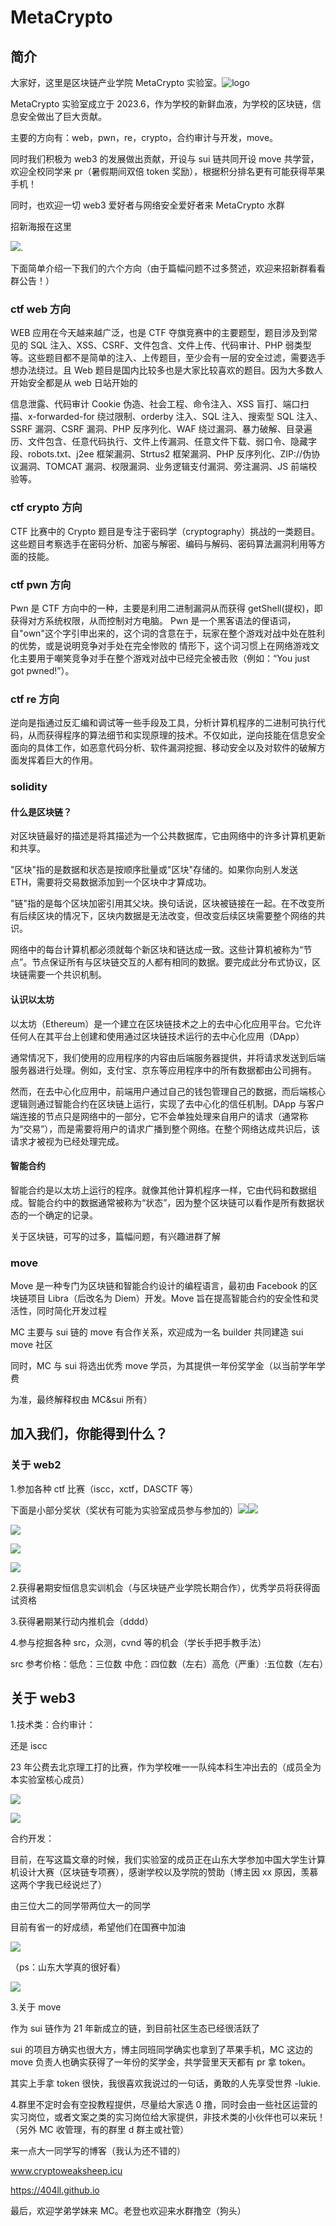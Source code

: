 # MetaCrypto

## 简介

大家好，这里是区块链产业学院 MetaCrypto 实验室。![logo](./logo.png)

MetaCrypto 实验室成立于 2023.6，作为学校的新鲜血液，为学校的区块链，信息安全做出了巨大贡献。

主要的方向有：web，pwn，re，crypto，合约审计与开发，move。

同时我们积极为 web3 的发展做出贡献，开设与 sui 链共同开设 move 共学营，欢迎全校同学来 pr（暑假期间双倍 token 奖励），根据积分排名更有可能获得苹果手机！

同时，也欢迎一切 web3 爱好者与网络安全爱好者来 MetaCrypto 水群

招新海报在这里

![](./haibao.jpg).

下面简单介绍一下我们的六个方向（由于篇幅问题不过多赘述，欢迎来招新群看看群公告！）

### ctf web 方向

WEB 应用在今天越来越广泛，也是 CTF 夺旗竞赛中的主要题型，题目涉及到常见的 SQL 注入、XSS、CSRF、文件包含、文件上传、代码审计、PHP 弱类型等。这些题目都不是简单的注入、上传题目，至少会有一层的安全过滤，需要选手想办法绕过。且 Web 题目是国内比较多也是大家比较喜欢的题目。因为大多数人开始安全都是从 web 日站开始的

信息泄露、代码审计 Cookie 伪造、社会工程、命令注入、XSS 盲打、端口扫描、x-forwarded-for 绕过限制、orderby 注入、SQL 注入、搜索型 SQL 注入、SSRF 漏洞、CSRF 漏洞、PHP 反序列化、WAF 绕过漏洞、暴力破解、目录遍历、文件包含、任意代码执行、文件上传漏洞、任意文件下载、弱口令、隐藏字段、robots.txt、j2ee 框架漏洞、Strtus2 框架漏洞、PHP 反序列化、ZIP://伪协议漏洞、TOMCAT 漏洞、权限漏洞、业务逻辑支付漏洞、旁注漏洞、JS 前端校验等。

### ctf crypto 方向

CTF 比赛中的 Crypto 题目是专注于密码学（cryptography）挑战的一类题目。这些题目考察选手在密码分析、加密与解密、编码与解码、密码算法漏洞利用等方面的技能。

### ctf pwn 方向

Pwn 是 CTF 方向中的一种，主要是利用二进制漏洞从而获得 getShell(提权)，即获得对方系统权限，从而控制对方电脑。
Pwn 是一个黑客语法的俚语词，自"own"这个字引申出来的，这个词的含意在于，玩家在整个游戏对战中处在胜利的优势，或是说明竞争对手处在完全惨败的 情形下，这个词习惯上在网络游戏文化主要用于嘲笑竞争对手在整个游戏对战中已经完全被击败（例如：“You just got pwned!”）。

### ctf re 方向

逆向是指通过反汇编和调试等一些手段及工具，分析计算机程序的二进制可执行代码，从而获得程序的算法细节和实现原理的技术。不仅如此，逆向技能在信息安全面向的具体工作，如恶意代码分析、软件漏洞挖掘、移动安全以及对软件的破解方面发挥着巨大的作用。

### solidity

#### 什么是区块链？

对区块链最好的描述是将其描述为一个公共数据库，它由网络中的许多计算机更新和共享。

"区块"指的是数据和状态是按顺序批量或"区块"存储的。如果你向别人发送 ETH，需要将交易数据添加到一个区块中才算成功。

"链"指的是每个区块加密引用其父块。换句话说，区块被链接在一起。在不改变所有后续区块的情况下，区块内数据是无法改变，但改变后续区块需要整个网络的共识。

网络中的每台计算机都必须就每个新区块和链达成一致。这些计算机被称为“节点”。节点保证所有与区块链交互的人都有相同的数据。要完成此分布式协议，区块链需要一个共识机制。

#### 认识以太坊

以太坊（Ethereum）是一个建立在区块链技术之上的去中心化应用平台。它允许任何人在其平台上创建和使用通过区块链技术运行的去中心化应用（DApp）

通常情况下，我们使用的应用程序的内容由后端服务器提供，并将请求发送到后端服务器进行处理。例如，支付宝、京东等应用程序中的所有数据都由公司拥有。

然而，在去中心化应用中，前端用户通过自己的钱包管理自己的数据，而后端核心逻辑则通过智能合约在区块链上运行，实现了去中心化的信任机制。DApp 与客户端连接的节点只是网络中的一部分，它不会单独处理来自用户的请求（通常称为“交易”），而是需要将用户的请求广播到整个网络。在整个网络达成共识后，该请求才被视为已经处理完成。

#### 智能合约

智能合约是以太坊上运行的程序。就像其他计算机程序一样，它由代码和数据组成。智能合约中的数据通常被称为“状态”，因为整个区块链可以看作是所有数据状态的一个确定的记录。

关于区块链，可写的过多，篇幅问题，有兴趣进群了解

### move

Move 是一种专门为区块链和智能合约设计的编程语言，最初由 Facebook 的区块链项目 Libra（后改名为 Diem）开发。Move 旨在提高智能合约的安全性和灵活性，同时简化开发过程

MC 主要与 sui 链的 move 有合作关系，欢迎成为一名 builder 共同建造 sui move 社区

同时，MC 与 sui 将选出优秀 move 学员，为其提供一年份奖学金（以当前学年学费

为准，最终解释权由 MC&sui 所有）



## 加入我们，你能得到什么？

### 关于 web2

1.参加各种 ctf 比赛（iscc，xctf，DASCTF 等）

下面是小部分奖状（奖状有可能为实验室成员参与参加的）![](./ljhlanqiao.jpg)![](./ljhiscc.jpg)

![](./fxtiscc.jpg)

![](./zls.jpg)

![](./dasctf.jpg)

2.获得暑期安恒信息实训机会（与区块链产业学院长期合作），优秀学员将获得面试资格

3.获得暑期某行动内推机会（dddd）

4.参与挖掘各种 src，众测，cvnd 等的机会（学长手把手教手法）

src 参考价格：低危：三位数 中危：四位数（左右）高危（严重）:五位数（左右）

## 关于 web3

1.技术类：合约审计：

还是 iscc

23 年公费去北京理工打的比赛，作为学校唯一一队纯本科生冲出去的（成员全为本实验室核心成员）

![](./iscc.jpg)

![](./isccp.jpg)

合约开发：

目前，在写这篇文章的时候，我们实验室的成员正在山东大学参加中国大学生计算机设计大赛（区块链专项赛），感谢学校以及学院的赞助（博主因 xx 原因，羡慕这两个字我已经说烂了）

由三位大二的同学带两位大一的同学

目前有省一的好成绩，希望他们在国赛中加油

![](./jishe.jpg)

（ps：山东大学真的很好看）

![](./shandong.jpg)

3.关于 move

作为 sui 链作为 21 年新成立的链，到目前社区生态已经很活跃了

sui 的项目方确实也很大方，博主同班同学确实也拿到了苹果手机，MC 这边的 move 负责人也确实获得了一年份的奖学金，共学营里天天都有 pr 拿 token。

其实上手拿 token 很快，我很喜欢我说过的一句话，勇敢的人先享受世界 -lukie.

4.群里不定时会有空投教程提供，尽量给大家选 0 撸，同时会由一些社区运营的实习岗位，或者文案之类的实习岗位给大家提供，非技术类的小伙伴也可以来玩！（另外 MC 收管理，有的群里 d 群主或社管）

来一点大一同学写的博客（我认为还不错的）

www.cryptoweaksheep.icu

https://404ll.github.io

最后，欢迎学弟学妹来 MC。老登也欢迎来水群撸空（狗头）
